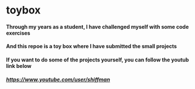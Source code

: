 # toybox
#### Through my years as a student, I have challenged myself  with some code exercises
#### And this repoe is a toy box where I have submitted the small projects

#### If you want to do some of the projects yourself, you can follow the youtub link below
##### https://www.youtube.com/user/shiffman